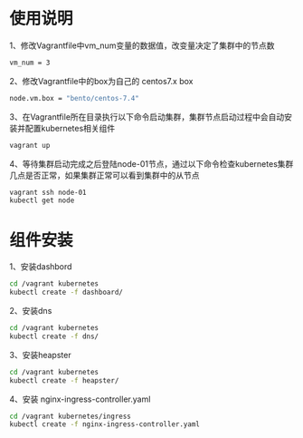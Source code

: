 # 使用说明
1、修改Vagrantfile中vm_num变量的数据值，改变量决定了集群中的节点数
``` bash
vm_num = 3
```
2、修改Vagrantfile中的box为自己的 centos7.x box
``` bash
node.vm.box = "bento/centos-7.4"
```
3、在Vagrantfile所在目录执行以下命令启动集群，集群节点启动过程中会自动安装并配置kubernetes相关组件
``` bash
vagrant up
```
4、等待集群启动完成之后登陆node-01节点，通过以下命令检查kubernetes集群几点是否正常，如果集群正常可以看到集群中的从节点
``` bash
vagrant ssh node-01
kubectl get node
```
# 组件安装
1、安装dashbord
``` bash
cd /vagrant kubernetes
kubectl create -f dashboard/
```
2、安装dns
``` bash
cd /vagrant kubernetes
kubectl create -f dns/
```
3、安装heapster
``` bash
cd /vagrant kubernetes
kubectl create -f heapster/
```
4、安装 nginx-ingress-controller.yaml
``` bash
cd /vagrant kubernetes/ingress
kubectl create -f nginx-ingress-controller.yaml
```
